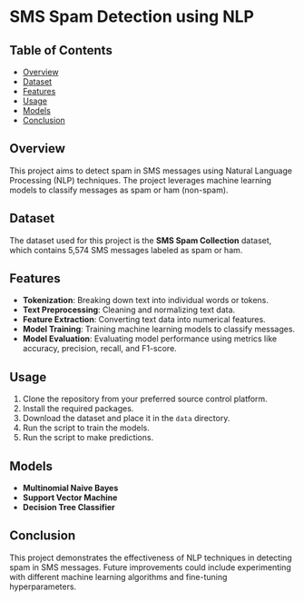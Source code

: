 # SMS Spam Detection using NLP

## Table of Contents 
- [Overview](#overview) 
- [Dataset](#dataset) 
- [Features](#features) 
- [Usage](#usage) 
- [Models](#models) 
- [Conclusion](#conclusion)

## Overview
This project aims to detect spam in SMS messages using Natural Language Processing (NLP) techniques. The project leverages machine learning models to classify messages as spam or ham (non-spam).

## Dataset
The dataset used for this project is the **SMS Spam Collection** dataset, which contains 5,574 SMS messages labeled as spam or ham.

## Features
- **Tokenization**: Breaking down text into individual words or tokens.
- **Text Preprocessing**: Cleaning and normalizing text data.
- **Feature Extraction**: Converting text data into numerical features.
- **Model Training**: Training machine learning models to classify messages.
- **Model Evaluation**: Evaluating model performance using metrics like accuracy, precision, recall, and F1-score.

## Usage
1. Clone the repository from your preferred source control platform.
2. Install the required packages.
3. Download the dataset and place it in the `data` directory.
4. Run the script to train the models.
5. Run the script to make predictions.

## Models
- **Multinomial Naive Bayes**
- **Support Vector Machine**
- **Decision Tree Classifier**

## Conclusion
This project demonstrates the effectiveness of NLP techniques in detecting spam in SMS messages. Future improvements could include experimenting with different machine learning algorithms and fine-tuning hyperparameters.

